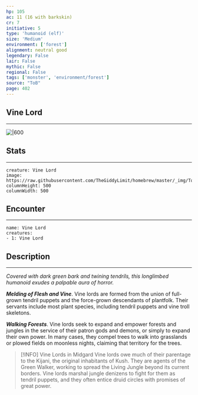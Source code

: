 ```yaml
---
hp: 105
ac: 11 (16 with barkskin)
cr: 7
initiative: 5
type: 'humanoid (elf)'    
size: 'Medium'
environment: ['forest']
alignment: neutral good
legendary: False
lair: False
mythic: False
regional: False
tags: ['monster', 'environment/forest']
source: "ToB"
page: 402
---
```


## Vine Lord
---

![|600](https://raw.githubusercontent.com/TheGiddyLimit/homebrew/master/_img/ToB/Vine%20Lord.webp)

## Stats
---

```statblock
creature: Vine Lord
image: https://raw.githubusercontent.com/TheGiddyLimit/homebrew/master/_img/ToB/token/Vine%20Lord.png
columnHeight: 500
columnWidth: 500
```

## Encounter
---

```encounter-table
name: Vine Lord
creatures:
- 1: Vine Lord
```

## Description
---
_Covered with dark green bark and twining tendrils, this longlimbed humanoid exudes a palpable aura of horror._

**_Melding of Flesh and Vine_**. Vine lords are formed from the union of full-grown tendril puppets and the force-grown descendants of plantfolk. Their servants include most plant species, including tendril puppets and vine troll skeletons.

**_Walking Forests_**. Vine lords seek to expand and empower forests and jungles in the service of their patron gods and demons, or simply to expand their own power. In many cases, they compel trees to walk into grasslands or plowed fields on moonless nights, claiming that territory for the trees.

> [!INFO] Vine Lords in Midgard
>Vine lords owe much of their parentage to the Kijani, the original inhabitants of Kush. They are agents of the Green Walker, working to spread the Living Jungle beyond its current borders. Vine lords marshal jungle denizens to fight for them as tendril puppets, and they often entice druid circles with promises of great power.






